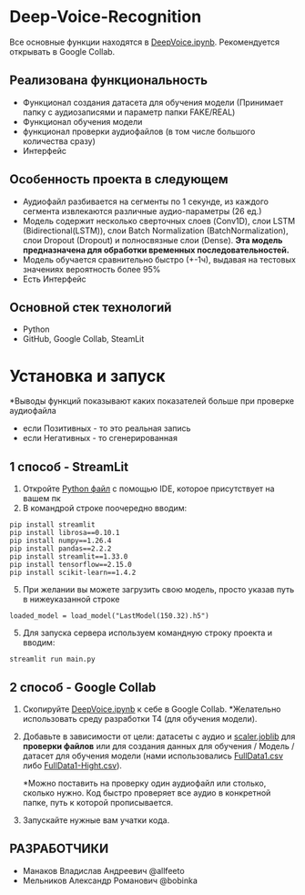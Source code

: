 # Deep-Voice-Recognition

Все основные функции находятся в [DeepVoice.ipynb](DeepVoice.ipynb). 
Рекомендуется открывать в Google Collab.





## Реализована функциональность
- Функционал создания датасета для обучения модели (Принимает папку с аудиозаписями и параметр папки FAKE/REAL)
- Функционал обучения модели
- функционал проверки аудиофайлов (в том числе большого количества сразу)
- Интерфейс


## Особенность проекта в следующем
- Аудиофайл разбивается на сегменты по 1 секунде, из каждого сегмента извлекаются различные аудио-параметры (26 ед.)
- Модель содержит несколько сверточных слоев (Conv1D), слои LSTM (Bidirectional(LSTM)), слои Batch Normalization (BatchNormalization), слои Dropout (Dropout) и полносвязные слои (Dense). **Эта модель предназначена для обработки временных последовательностей.**
- Модель обучается сравнительно быстро (+-1ч), выдавая на тестовых значениях вероятность более 95%
- Есть Интерфейс


## Основной стек технологий 
- Python
- GitHub, Google Collab, SteamLit



# Установка и запуск
*Выводы функций показывают каких показателей больше при проверке аудиофайла
- если Позитивных - то это реальная запись
- если Негативных - то сгенерированная

## 1 способ - StreamLit

1. Откройте [Python файл](main.py) с помощью IDE, которое присутствует на вашем пк 
2. В командрой строке поочередно вводим:
```
pip install streamlit
pip install librosa==0.10.1
pip install numpy==1.26.4
pip install pandas==2.2.2
pip install streamlit==1.33.0
pip install tensorflow==2.15.0
pip install scikit-learn==1.4.2

```
5. При желании вы можете загрузить свою модель, просто указав путь в нижеуказанной строке
```
loaded_model = load_model("LastModel(150.32).h5")
```
5. Для запуска сервера используем командную строку проекта и вводим:
```
streamlit run main.py
```

## 2 способ - Google Collab

1. Скопируйте [DeepVoice.ipynb](DeepVoice.ipynb) к себе в Google Collab.
   *Желательно использовать среду разработки Т4 (для обучения модели).
2. Добавьте в зависимости от цели: датасеты с аудио и [scaler.joblib](scaler.joblib) для **проверки файлов** или для создания данных для обучения / Модель / датасет для обучения модели (нами использовались
   [FullData1.csv](FullData1.csv) либо 
   [FullData1-Hight.csv](FullData1-Hight.csv)).
   
   *Можно поставить на проверку один аудиофайл или столько, сколько нужно. Код быстро проверяет все аудио в конкретной папке, путь к которой прописывается. 
4. Запускайте нужные вам учатки кода.
   
   




## РАЗРАБОТЧИКИ
- Манаков Владислав Андреевич @allfeeto
- Мельников Александр Романович @bobinka
